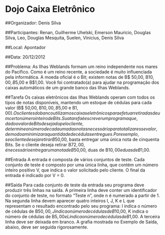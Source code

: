 ﻿# Dojo Caixa Eletrônico

##Organizador: 
Denis Silva

##Participantes: 
Renan, Guilherme Uhelski, Emerson Mauricio, Douglas Silva, Leo, Douglas Mesquita, Suelen, Vinicius, Denis Silva

##Local: 
Apontador

##Data: 
20/12/2012

##Problema: 
As Ilhas Weblands formam um reino independente nos mares do Pacífico. Como é um reino recente, a sociedade é muito influenciada pela informática. A moeda oficial é o Bit; existem notas de B$ 50,00, B$10,00, B$5,00 e B$1,00. Você foi contratado(a) para ajudar na programação dos caixas automáticos de um grande banco das Ilhas Weblands.

##Tarefa
Os caixas eletrônicos das Ilhas Weblands operam com todos os tipos de notas disponíveis, mantendo um estoque de cédulas para cada valor (B$ 50,00, B$10,00, B$5,00 e B$1,00). Os clientes do banco utilizam os caixas eletrônicos para efetuar retiradas de um certo número inteiro de Bits.
Sua tarefa é escrever um programa que, dado o valor de Bits desejado pelo cliente, determine o número de cada uma das notas necessário para totalizar esse valor, de modo a minimizar a quantidade de cédulas entregues. Por exemplo, se o cliente deseja retirar B$50,00, basta entregar uma única nota de cinquenta Bits. Se o cliente deseja retirar B$72,00, é necessário entregar uma nota de B$50,00, duas de B$10,00 e duas de B$1,00.

##Entrada
A entrada é composta de vários conjuntos de teste. Cada conjunto de teste é composto por uma única linha, que contém um número inteiro positivo V, que indica o valor solicitado pelo cliente. O final da entrada é indicado por V = 0.

##Saída
Para cada conjunto de teste da entrada seu programa deve produzir três linhas na saída. A primeira linha deve conter um identificador do conjunto de teste, no formato “Teste n”, onde n é numerado a partir de 1. Na segunda linha devem aparecer quatro inteiros I, J, K e L que representam o resultado encontrado pelo seu programa: I indica o número de cédulas de B$50,00, J indica o número de cédulas de B$10,00, K indica o número de cédulas de B$5,00 e L indica o número de cédulas de B$1,00. A terceira linha deve ser deixada em branco. A grafia mostrada no Exemplo de Saída, abaixo, deve ser seguida rigorosamente.